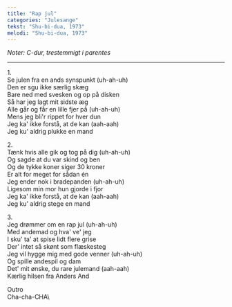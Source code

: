 ```yaml
---
title: "Rap jul"
categories: "Julesange"
tekst: "Shu-bi-dua, 1973"
melodi: "Shu-bi-dua, 1973"
---
```

*Noter: C-dur, trestemmigt i parentes*

***

1\.\
Se julen fra en ands synspunkt (uh-ah-uh)\
Den er sgu ikke særlig skæg\
Bare ned med svesken og op på disken\
Så har jeg lagt mit sidste æg\
Alle går og får en lille fjer på (uh-ah-uh)\
Mens jeg bli'r rippet for hver dun\
Jeg ka' ikke forstå, at de kan (aah-aah)\
Jeg ku' aldrig plukke en mand

2\.\
Tænk hvis alle gik og tog på dig (uh-ah-uh)\
Og sagde at du var skind og ben\
Og de tykke koner siger 30 kroner\
Er alt for meget for sådan én\
Jeg ender nok i bradepanden (uh-ah-uh)\
Ligesom min mor hun gjorde i fjor\
Jeg ka' ikke forstå, at de kan (aah-aah)\
Jeg ku' aldrig stege en mand

3\.\
Jeg drømmer om en rap jul (uh-ah-uh)\
Med andemad og hva' ve' jeg\
I sku' ta' at spise lidt flere grise\
Der' intet så skønt som flæskesteg\
Jeg vil hygge mig med gode venner (uh-ah-uh)\
Og spille andespil og dam\
Det' mit ønske, du rare julemand (aah-aah)\
Kærlig hilsen fra Anders And

Outro\
Cha-cha-CHA\
